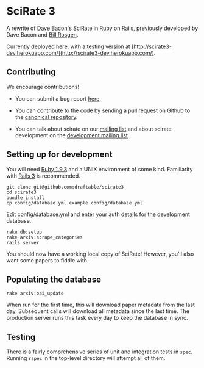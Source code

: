 # SciRate 3

A rewrite of [Dave Bacon's](http://dabacon.org) SciRate in Ruby on Rails, previously developed by Dave Bacon and [Bill Rosgen](http://intractable.ca/bill/).

Currently deployed [here](https://scirate3.herokuapp.com/), with a testing version at [http://scirate3-dev.herokuapp.com/](http://scirate3-dev.herokuapp.com/).

## Contributing

We encourage contributions!

* You can submit a bug report [here](https://github.com/draftable/scirate3/issues).

* You can contribute to the code by sending a pull request on Github to the [canonical repository](https://github.com/draftable/scirate3).

* You can talk about scirate on our [mailing list](https://groups.google.com/forum/?fromgroups=#!forum/scirate) and about scirate development on the [development mailing list](https://groups.google.com/forum/?fromgroups=#!forum/scirate-dev).

## Setting up for development

You will need [Ruby 1.9.3](http://www.ruby-lang.org/en/) and a UNIX environment of some kind. Familiarity with [Rails 3](http://rubyonrails.org/) is recommended.

```shell
git clone git@github.com:draftable/scirate3
cd scirate3
bundle install
cp config/database.yml.example config/database.yml
```

Edit config/database.yml and enter your auth details for the development database.

```shell
rake db:setup
rake arxiv:scrape_categories
rails server
```

You should now have a working local copy of SciRate! However, you'll also want some papers to fiddle with.

## Populating the database

```shell
rake arxiv:oai_update
```

When run for the first time, this will download paper metadata from the last day. Subsequent calls will download all metadata since the last time. The production server runs this task every day to keep the database in sync.

## Testing

There is a fairly comprehensive series of unit and integration tests in `spec`. Running `rspec` in the top-level directory will attempt all of them.
